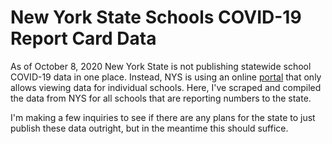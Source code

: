# New York State Schools COVID-19 Report Card Data
As of October 8, 2020 New York State is not publishing statewide school COVID-19 data in one place.  Instead, NYS is using an online [portal](https://schoolcovidreportcard.health.ny.gov/) that only allows viewing data for individual schools.  Here, I've scraped and compiled the data from NYS for all schools that are reporting numbers to the state.  

I'm making a few inquiries to see if there are any plans for the state to just publish these data outright, but in the meantime this should suffice.
